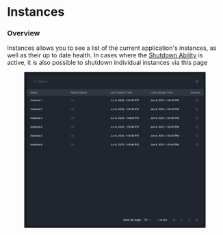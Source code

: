 # Instances

### Overview

Instances allows you to see a list of the current application's instances, as well as their up to date health. In cases where the [Shutdown Ability](../../abilities.md) is active, it is also possible to shutdown individual instances via this page

<figure><img src="../../../.gitbook/assets/image (14).png" alt=""><figcaption></figcaption></figure>

